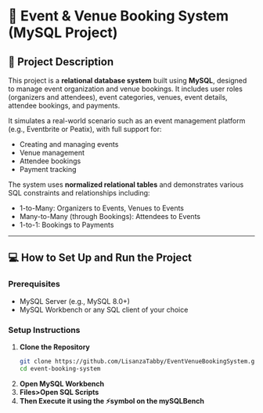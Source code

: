 # 📅 Event & Venue Booking System (MySQL Project)

## 📝 Project Description

This project is a **relational database system** built using **MySQL**, designed to manage event organization and venue bookings. It includes user roles (organizers and attendees), event categories, venues, event details, attendee bookings, and payments.

It simulates a real-world scenario such as an event management platform (e.g., Eventbrite or Peatix), with full support for:
- Creating and managing events
- Venue management
- Attendee bookings
- Payment tracking

The system uses **normalized relational tables** and demonstrates various SQL constraints and relationships including:
- 1-to-Many: Organizers to Events, Venues to Events
- Many-to-Many (through Bookings): Attendees to Events
- 1-to-1: Bookings to Payments

---

## 💻 How to Set Up and Run the Project

### Prerequisites
- MySQL Server (e.g., MySQL 8.0+)
- MySQL Workbench or any SQL client of your choice

### Setup Instructions
1. **Clone the Repository**
   ```bash
   git clone https://github.com/LisanzaTabby/EventVenueBookingSystem.git
   cd event-booking-system
2. **Open MySQL Workbench**
3. **Files>Open SQL Scripts**
4. **Then Execute it using the ⚡symbol on the mySQLBench**